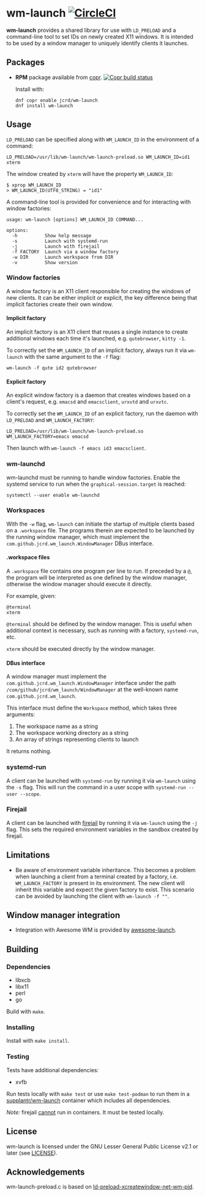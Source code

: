# wm-launch [![CircleCI](https://circleci.com/gh/jcrd/wm-launch.svg?style=svg)](https://circleci.com/gh/jcrd/wm-launch)

**wm-launch** provides a shared library for use with `LD_PRELOAD` and a
command-line tool to set IDs on newly created X11 windows. It is intended to be
used by a window manager to uniquely identify clients it launches.

## Packages

* **RPM** package available from [copr][1]. [![Copr build status](https://copr.fedorainfracloud.org/coprs/jcrd/wm-launch/package/wm-launch/status_image/last_build.png)](https://copr.fedorainfracloud.org/coprs/jcrd/wm-launch/package/wm-launch/)

  Install with:
  ```
  dnf copr enable jcrd/wm-launch
  dnf install wm-launch
  ```

## Usage

`LD_PRELOAD` can be specified along with `WM_LAUNCH_ID` in the
environment of a command:
```
LD_PRELOAD=/usr/lib/wm-launch/wm-launch-preload.so WM_LAUNCH_ID=id1 xterm
```
The window created by `xterm` will have the property `WM_LAUNCH_ID`:
```
$ xprop WM_LAUNCH_ID
> WM_LAUNCH_ID(UTF8_STRING) = "id1"
```

A command-line tool is provided for convenience and for interacting with window
factories:
```
usage: wm-launch [options] WM_LAUNCH_ID COMMAND...

options:
  -h          Show help message
  -s          Launch with systemd-run
  -j          Launch with firejail
  -f FACTORY  Launch via a window factory
  -w DIR      Launch workspace from DIR
  -v          Show version
```

### Window factories
A window factory is an X11 client responsible for creating the windows of new
clients. It can be either implicit or explicit, the key difference being that
implicit factories create their own window.

#### Implicit factory
An implicit factory is an X11 client that reuses a single instance to create
additional windows each time it's launched, e.g. `qutebrowser`, `kitty -1`.

To correctly set the `WM_LAUNCH_ID` of an implicit factory, always run it via
`wm-launch` with the same argument to the `-f` flag:
```
wm-launch -f qute id2 qutebrowser
```

#### Explicit factory
An explicit window factory is a daemon that creates windows based on a client's
request, e.g. `emacsd` and `emacsclient`, `urxvtd` and `urxvtc`.

To correctly set the `WM_LAUNCH_ID` of an explicit factory, run the daemon with
`LD_PRELOAD` and `WM_LAUNCH_FACTORY`:
```
LD_PRELOAD=/usr/lib/wm-launch/wm-launch-preload.so WM_LAUNCH_FACTORY=emacs emacsd
```

Then launch with `wm-launch -f emacs id3 emacsclient`.

### wm-launchd

wm-launchd must be running to handle window factories. Enable the systemd
service to run when the `graphical-session.target` is reached:
```
systemctl --user enable wm-launchd
```

### Workspaces
With the `-w` flag, `wm-launch` can initiate the startup of multiple clients
based on a `.workspace` file. The programs therein are expected to be
launched by the running window manager, which must implement the
`com.github.jcrd.wm_launch.WindowManager` DBus interface.

#### .workspace files
A `.workspace` file contains one program per line to run.
If preceded by a `@`, the program will be interpreted as one defined by the
window manager, otherwise the window manager should execute it directly.

For example, given:
```
@terminal
xterm
```
`@terminal` should be defined by the window manager. This is useful when
additional context is necessary, such as running with a factory,
`systemd-run`, etc.

`xterm` should be executed directly by the window manager.

#### DBus interface
A window manager must implement the `com.github.jcrd.wm_launch.WindowManager`
interface under the path `/com/github/jcrd/wm_launch/WindowManager` at the
well-known name `com.github.jcrd.wm_launch`.

This interface must define the `Workspace` method, which takes three arguments:
1. The workspace name as a string
2. The workspace working directory as a string
3. An array of strings representing clients to launch

It returns nothing.

### systemd-run
A client can be launched with `systemd-run` by running it via `wm-launch` using
the `-s` flag. This will run the command in a user scope with
`systemd-run --user --scope`.

### Firejail
A client can be launched with [firejail](https://github.com/netblue30/firejail)
by running it via `wm-launch` using the `-j` flag. This sets the required
environment variables in the sandbox created by firejail.

## Limitations
* Be aware of environment variable inheritance. This becomes a problem when
  launching a client from a terminal created by a factory, i.e.
  `WM_LAUNCH_FACTORY` is present in its environment. The new client will inherit
  this variable and expect the given factory to exist. This scenario can be
  avoided by launching the client with `wm-launch -f ""`.

## Window manager integration
* Integration with Awesome WM is provided by
  [awesome-launch](https://github.com/jcrd/awesome-launch).

## Building

### Dependencies
* libxcb
* libx11
* perl
* go

Build with `make`.

### Installing

Install with `make install`.

### Testing

Tests have additional dependencies:
* xvfb

Run tests locally with `make test` or use `make test-podman` to run them in a
[supplantr/wm-launch](https://hub.docker.com/r/supplantr/wm-launch) container
which includes all dependencies.

*Note:* firejail [cannot](https://github.com/netblue30/firejail/issues/2579)
run in containers. It must be tested locally.

## License

wm-launch is licensed under the GNU Lesser General Public License v2.1 or later
(see [LICENSE](LICENSE)).

## Acknowledgements

wm-launch-preload.c is based on
[ld-preload-xcreatewindow-net-wm-pid](https://github.com/deepfire/ld-preload-xcreatewindow-net-wm-pid).

[1]: https://copr.fedorainfracloud.org/coprs/jcrd/wm-launch/
